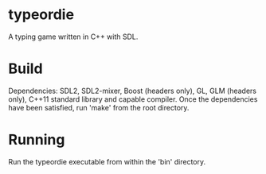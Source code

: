 # typeordie
A typing game written in C++ with SDL.

# Build
Dependencies: SDL2, SDL2-mixer, Boost (headers only), GL, GLM (headers only),
    C++11 standard library and capable compiler.
Once the dependencies have been satisfied, run 'make' from the root directory.

# Running
Run the typeordie executable from within the 'bin' directory.
